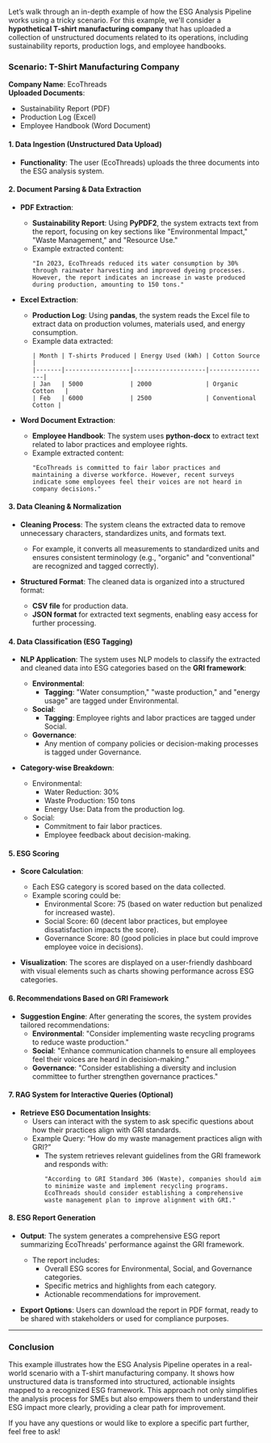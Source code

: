 Let’s walk through an in-depth example of how the ESG Analysis Pipeline works using a tricky scenario. For this example, we'll consider a **hypothetical T-shirt manufacturing company** that has uploaded a collection of unstructured documents related to its operations, including sustainability reports, production logs, and employee handbooks.

### Scenario: T-Shirt Manufacturing Company

**Company Name**: EcoThreads  
**Uploaded Documents**: 
- Sustainability Report (PDF)
- Production Log (Excel)
- Employee Handbook (Word Document)

#### **1. Data Ingestion (Unstructured Data Upload)**
- **Functionality**: The user (EcoThreads) uploads the three documents into the ESG analysis system.

#### **2. Document Parsing & Data Extraction**
- **PDF Extraction**: 
  - **Sustainability Report**: Using **PyPDF2**, the system extracts text from the report, focusing on key sections like "Environmental Impact," "Waste Management," and "Resource Use."
  - Example extracted content:
    ```
    "In 2023, EcoThreads reduced its water consumption by 30% through rainwater harvesting and improved dyeing processes. However, the report indicates an increase in waste produced during production, amounting to 150 tons."
    ```

- **Excel Extraction**: 
  - **Production Log**: Using **pandas**, the system reads the Excel file to extract data on production volumes, materials used, and energy consumption.
  - Example data extracted:
    ```
    | Month | T-shirts Produced | Energy Used (kWh) | Cotton Source  |
    |-------|------------------|--------------------|-----------------|
    | Jan   | 5000             | 2000               | Organic Cotton   |
    | Feb   | 6000             | 2500               | Conventional Cotton |
    ```

- **Word Document Extraction**:
  - **Employee Handbook**: The system uses **python-docx** to extract text related to labor practices and employee rights.
  - Example extracted content:
    ```
    "EcoThreads is committed to fair labor practices and maintaining a diverse workforce. However, recent surveys indicate some employees feel their voices are not heard in company decisions."
    ```

#### **3. Data Cleaning & Normalization**
- **Cleaning Process**: The system cleans the extracted data to remove unnecessary characters, standardizes units, and formats text.
  - For example, it converts all measurements to standardized units and ensures consistent terminology (e.g., "organic" and "conventional" are recognized and tagged correctly).

- **Structured Format**: The cleaned data is organized into a structured format:
    - **CSV file** for production data.
    - **JSON format** for extracted text segments, enabling easy access for further processing.

#### **4. Data Classification (ESG Tagging)**
- **NLP Application**: The system uses NLP models to classify the extracted and cleaned data into ESG categories based on the **GRI framework**:
  - **Environmental**: 
    - **Tagging**: "Water consumption," "waste production," and "energy usage" are tagged under Environmental.
  - **Social**: 
    - **Tagging**: Employee rights and labor practices are tagged under Social.
  - **Governance**: 
    - Any mention of company policies or decision-making processes is tagged under Governance.

- **Category-wise Breakdown**:
  - Environmental: 
    - Water Reduction: 30%
    - Waste Production: 150 tons
    - Energy Use: Data from the production log.
  - Social: 
    - Commitment to fair labor practices.
    - Employee feedback about decision-making.

#### **5. ESG Scoring**
- **Score Calculation**:
  - Each ESG category is scored based on the data collected.
  - Example scoring could be:
    - Environmental Score: 75 (based on water reduction but penalized for increased waste).
    - Social Score: 60 (decent labor practices, but employee dissatisfaction impacts the score).
    - Governance Score: 80 (good policies in place but could improve employee voice in decisions).

- **Visualization**: The scores are displayed on a user-friendly dashboard with visual elements such as charts showing performance across ESG categories.

#### **6. Recommendations Based on GRI Framework**
- **Suggestion Engine**: After generating the scores, the system provides tailored recommendations:
  - **Environmental**: "Consider implementing waste recycling programs to reduce waste production."
  - **Social**: "Enhance communication channels to ensure all employees feel their voices are heard in decision-making."
  - **Governance**: "Consider establishing a diversity and inclusion committee to further strengthen governance practices."

#### **7. RAG System for Interactive Queries (Optional)**
- **Retrieve ESG Documentation Insights**: 
  - Users can interact with the system to ask specific questions about how their practices align with GRI standards.
  - Example Query: “How do my waste management practices align with GRI?”
    - The system retrieves relevant guidelines from the GRI framework and responds with:
      ```
      "According to GRI Standard 306 (Waste), companies should aim to minimize waste and implement recycling programs. EcoThreads should consider establishing a comprehensive waste management plan to improve alignment with GRI."
      ```

#### **8. ESG Report Generation**
- **Output**: The system generates a comprehensive ESG report summarizing EcoThreads' performance against the GRI framework.
  - The report includes:
    - Overall ESG scores for Environmental, Social, and Governance categories.
    - Specific metrics and highlights from each category.
    - Actionable recommendations for improvement.
  
- **Export Options**: Users can download the report in PDF format, ready to be shared with stakeholders or used for compliance purposes.

---

### Conclusion
This example illustrates how the ESG Analysis Pipeline operates in a real-world scenario with a T-shirt manufacturing company. It shows how unstructured data is transformed into structured, actionable insights mapped to a recognized ESG framework. This approach not only simplifies the analysis process for SMEs but also empowers them to understand their ESG impact more clearly, providing a clear path for improvement. 

If you have any questions or would like to explore a specific part further, feel free to ask!